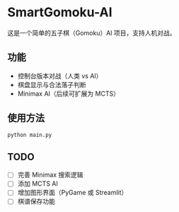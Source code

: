 # SmartGomoku-AI

这是一个简单的五子棋（Gomoku）AI 项目，支持人机对战。

## 功能
- 控制台版本对战（人类 vs AI）
- 棋盘显示与合法落子判断
- Minimax AI（后续可扩展为 MCTS）

## 使用方法
```bash
python main.py
```

## TODO
- [ ] 完善 Minimax 搜索逻辑
- [ ] 添加 MCTS AI
- [ ] 增加图形界面（PyGame 或 Streamlit）
- [ ] 棋谱保存功能